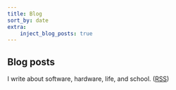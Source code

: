 ```yaml
---
title: Blog
sort_by: date
extra:
    inject_blog_posts: true
---
```


## Blog posts

I write about software, hardware, life, and school. ([RSS](/rss.xml))

